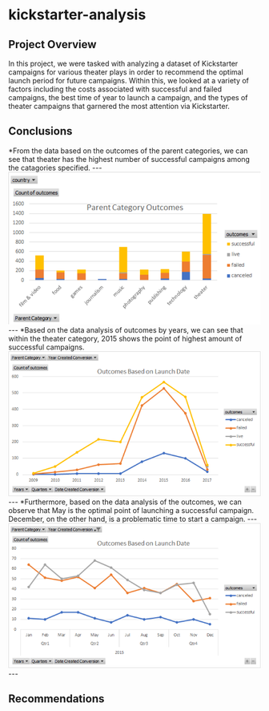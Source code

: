 # kickstarter-analysis
## Project Overview
In this project, we were tasked with analyzing a dataset of Kickstarter campaigns for various theater plays in order to recommend the optimal launch period for future campaigns. Within this, we looked at a variety of factors including the costs associated with successful and failed campaigns, the best time of year to launch a campaign, and the types of theater campaigns that garnered the most attention via Kickstarter.  
## Conclusions
*From the data based on the outcomes of the parent categories, we can see that theater has the highest number of successful campaigns among the catagories specified. ---
![](https://github.com/Stewartsl17/kickstarter-analysis/blob/master/Parent%20Category.png)---
*Based on the data analysis of outcomes by years, we can see that within the theater category, 2015 shows the point of highest amount of successful campaigns. 
![](https://github.com/Stewartsl17/kickstarter-analysis/blob/master/Outcomes.png)---
*Furthermore, based on the data analysis of the outcomes, we can observe that May is the optimal point of launching a successful campaign. December, on the other hand, is a problematic time to start a campaign. ---
![](https://github.com/Stewartsl17/kickstarter-analysis/blob/master/Outcomes%20-%20By%20Quarter.png)---
## Recommendations
